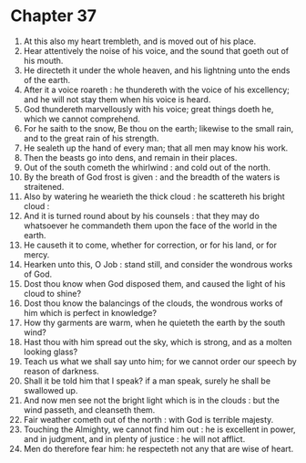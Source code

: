 # Chapter 37

1. At this also my heart trembleth, and is moved out of his place.
2. Hear attentively the noise of his voice, and the sound that goeth out of his mouth.
3. He directeth it under the whole heaven, and his lightning unto the ends of the earth.
4. After it a voice roareth : he thundereth with the voice of his excellency; and he will not stay them when his voice is heard.
5. God thundereth marvellously with his voice; great things doeth he, which we cannot comprehend.
6. For he saith to the snow, Be thou on the earth; likewise to the small rain, and to the great rain of his strength.
7. He sealeth up the hand of every man; that all men may know his work.
8. Then the beasts go into dens, and remain in their places.
9. Out of the south cometh the whirlwind : and cold out of the north.
10. By the breath of God frost is given : and the breadth of the waters is straitened.
11. Also by watering he wearieth the thick cloud : he scattereth his bright cloud :
12. And it is turned round about by his counsels : that they may do whatsoever he commandeth them upon the face of the world in the earth.
13. He causeth it to come, whether for correction, or for his land, or for mercy.
14. Hearken unto this, O Job : stand still, and consider the wondrous works of God.
15. Dost thou know when God disposed them, and caused the light of his cloud to shine?
16. Dost thou know the balancings of the clouds, the wondrous works of him which is perfect in knowledge?
17. How thy garments are warm, when he quieteth the earth by the south wind?
18. Hast thou with him spread out the sky, which is strong, and as a molten looking glass?
19. Teach us what we shall say unto him; for we cannot order our speech by reason of darkness.
20. Shall it be told him that I speak? if a man speak, surely he shall be swallowed up.
21. And now men see not the bright light which is in the clouds : but the wind passeth, and cleanseth them.
22. Fair weather cometh out of the north : with God is terrible majesty.
23. Touching the Almighty, we cannot find him out : he is excellent in power, and in judgment, and in plenty of justice : he will not afflict.
24. Men do therefore fear him: he respecteth not any that are wise of heart.

